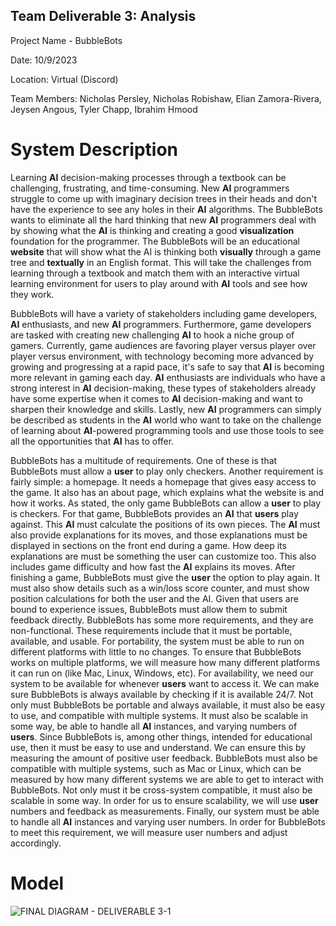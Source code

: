 ## Team Deliverable 3: Analysis
Project Name - BubbleBots

Date: 10/9/2023

Location: Virtual (Discord)

Team Members: Nicholas Persley, Nicholas Robishaw, Elian Zamora-Rivera, Jeysen Angous, Tyler Chapp, Ibrahim Hmood


# System Description


Learning **AI** decision-making processes through a textbook can be challenging, frustrating, and time-consuming. New **AI** programmers struggle to come up with imaginary decision trees in their heads and don't have the experience to see any holes in their **AI** algorithms. The BubbleBots wants to eliminate all the hard thinking that new **AI** programmers deal with by showing what the **AI** is thinking and creating a good **visualization** foundation for the programmer. The BubbleBots will be an educational **website** that will show what the AI is thinking both **visually** through a game tree and **textually** in an English format. This will take the challenges from learning through a textbook and match them with an interactive virtual learning environment for users to play around with **AI** tools and see how they work.

BubbleBots will have a variety of stakeholders including game developers, **AI** enthusiasts, and new **AI** programmers. Furthermore, game developers are tasked with creating new challenging **AI** to hook a niche group of gamers. Currently, game audiences are favoring player versus player over player versus environment, with technology becoming more advanced by growing and progressing at a rapid pace, it's safe to say that **AI** is becoming more relevant in gaming each day. **AI** enthusiasts are individuals who have a strong interest in **AI** decision-making, these types of stakeholders already have some expertise when it comes to **AI** decision-making and want to sharpen their knowledge and skills. Lastly, new **AI** programmers can simply be described as students in the **AI** world who want to take on the challenge of learning about **AI**-powered programming tools and use those tools to see all the opportunities that **AI** has to offer. 

BubbleBots has a multitude of requirements. One of these is that BubbleBots must allow a **user** to play only checkers. Another requirement is fairly simple: a homepage. It needs a homepage that gives easy access to the game. It also has an about page, which explains what the website is and how it works. As stated, the only game BubbleBots can allow a **user** to play is checkers. For that game, BubbleBots provides an **AI** that **users** play against. This **AI** must calculate the positions of its own pieces. The **AI** must also provide explanations for its moves, and those explanations must be displayed in sections on the front end during a game. How deep its explanations are must be something the user can customize too. This also includes game difficulty and how fast the **AI** explains its moves. After finishing a game, BubbleBots must give the **user** the option to play again. It must also show details such as a win/loss score counter, and must show position calculations for both the user and the AI. Given that users are bound to experience issues, BubbleBots must allow them to submit feedback directly.  BubbleBots has some more requirements, and they are non-functional. These requirements include that it must be portable, available, and usable. For portability, the system must be able to run on different platforms with little to no changes. To ensure that BubbleBots works on multiple platforms, we will measure how many different platforms it can run on (like Mac, Linux, Windows, etc). For availability, we need our system to be available for whenever **users** want to access it. We can make sure BubbleBots is always available by checking if it is available 24/7. Not only must BubbleBots be portable and always available, it must also be easy to use, and compatible with multiple systems. It must also be scalable in some way, be able to handle all **AI** instances, and varying numbers of **users**. Since BubbleBots is, among other things, intended for educational use, then it must be easy to use and understand. We can ensure this by measuring the amount of positive user feedback. BubbleBots must also be compatible with multiple systems, such as Mac or Linux, which can be measured by how many different systems we are able to get to interact with BubbleBots. Not only must it be cross-system compatible, it must also be scalable in some way. In order for us to ensure scalability, we will use **user** numbers and feedback as measurements. Finally, our system must be able to handle all **AI** instances and varying user numbers. In order for BubbleBots to meet this requirement, we will measure user numbers and adjust accordingly.

# Model
![FINAL DIAGRAM - DELIVERABLE 3-1](https://github.com/N1ckP3rsl3y/TheBubbleBots/assets/72055903/2229a3f5-4cdb-4e7c-a685-1f289ddd9253)




